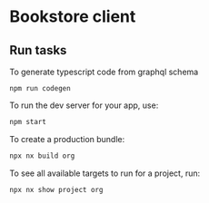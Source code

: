 # Bookstore client

## Run tasks

To generate typescript code from graphql schema
```shell
npm run codegen
```
To run the dev server for your app, use:

```sh
npm start
```

To create a production bundle:

```sh
npx nx build org
```

To see all available targets to run for a project, run:

```sh
npx nx show project org
```
